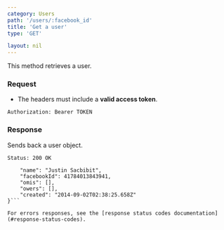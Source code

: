 ```yaml
---
category: Users
path: '/users/:facebook_id'
title: 'Get a user'
type: 'GET'

layout: nil
---
```


This method retrieves a user.

### Request

* The headers must include a **valid access token**.

```Authorization: Bearer TOKEN```

### Response

Sends back a user object.

```Status: 200 OK```
```{
    "name": "Justin Sacbibit",
    "facebookId": 41784013843941,
    "omis": [],
    "owers": [],
    "created": "2014-09-02T02:38:25.658Z"
}```

For errors responses, see the [response status codes documentation](#response-status-codes).
